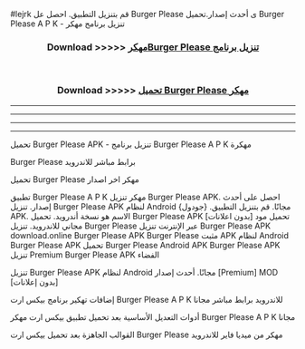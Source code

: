 #lejrk قم بتنزيل التطبيق. احصل عل Burger Please  ى أحدث إصدار.تحميل Burger Please  A P K - تنزيل برنامج مهكر



<div align="center">
<h3>Download >>>>> <a href="https://ar-sites.web.app/?ar= Burger Please ">مهكرBurger Please  تنزيل برنامج</a></h3><br>

<h3>Download >>>>> <a href="https://ar-sites.web.app/?ar= Burger Please ">تحميل Burger Please  مهكر</a></h3>
</div>


----------------------------------------------------------

----------------------------------------------------------

----------------------------------------------------------

----------------------------------------------------------


تحميل Burger Please  APK - تنزيل برنامج Burger Please  A P K مهكرة

Burger Please  برابط مباشر للاندرويد

تحميل Burger Please  مهكر اخر اصدار

تطبيق Burger Please  A P K مهكر
تنزيل Burger Please  APK. احصل على أحدث إصدار.
تنزيل Burger Please  APK لنظام Android مجانًا.
قم بتنزيل التطبيق. {جودول} APK. الاسم هو نسخة أندرويد.
تحميل Burger Please  APK [بدون اعلانات]
تحميل مود مجاني للاندرويد.
تنزيل Burger Please  عبر الإنترنت
تنزيل Burger Please  APK
download.online Burger Please  APK
Burger Please  مثبت APK لنظام Android
Burger Please  APK
تحميل Burger Please  Android APK
Burger Please  APK تنزيل Premium
Burger Please  APK الفضاء

تنزيل Burger Please  APK لنظام Android مجانًا. أحدث إصدار [Premium] MOD [بدون إعلانات]

إضافات تهكير برنامج بيكس ارت Burger Please  A P K للاندرويد برابط مباشر مجانا

أدوات التعديل الأساسية بعد تحميل تطبيق بيكس ارت مهكر Burger Please  A P K مجانا

القوالب الجاهزة بعد تحميل بيكس ارت Burger Please  مهكر من ميديا فاير للاندرويد



